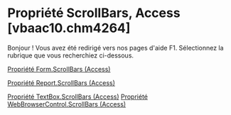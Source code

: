 
# Propriété ScrollBars, Access [vbaac10.chm4264]

Bonjour ! Vous avez été redirigé vers nos pages d'aide F1. Sélectionnez la rubrique que vous recherchiez ci-dessous.

[Propriété Form.ScrollBars (Access)](http://msdn.microsoft.com/library/d35e3e88-10ce-20f8-d4b1-305b27992395%28Office.15%29.aspx)

[Propriété Report.ScrollBars (Access)](http://msdn.microsoft.com/library/12693642-6288-4f21-40cd-5aa1d6886cca%28Office.15%29.aspx)

[Propriété TextBox.ScrollBars (Access)](http://msdn.microsoft.com/library/de3adbf1-4398-8782-0998-d392ab860669%28Office.15%29.aspx)
[Propriété WebBrowserControl.ScrollBars (Access)](http://msdn.microsoft.com/library/7f886ed1-32d1-5f0c-022f-e310046f75e0%28Office.15%29.aspx)
